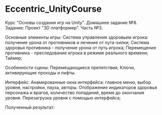 ﻿# Eccentric_UnityCourse
Курс "Основы создания игр на Unity". Домашнее задание №8.  
Задание: Проект "3D платформер". Часть №3. 

Основные элементы игры: 
Система управления здоровьем игрока: получение урона от противников и лечение от лута-хилки;
Система здоровья противника - получение урона от путь игрока;
Перемещение противника - преследование игрока в режиме реального времени;
Таймер;

Особенности сцены:
Перемещающиеся препятствия;
Ключи, активирующие проходы и лифты. 

Интерфейс:
Анамированные окна интерфейса: главное меню, выбор уровня, настройки, пауза, авторы.
Отображение индикаторов здоровья персонажа и врагов, количество попаданий, время до окончания уровня.
Перезагрузка уровня с помощью интерфейса;

Полученный результат: 




